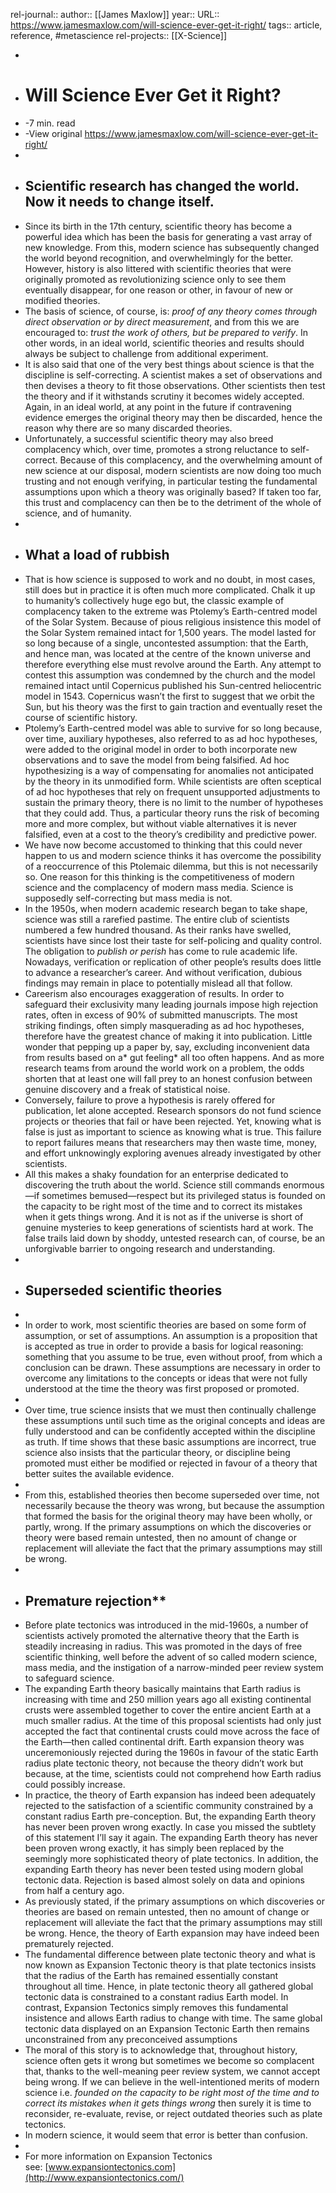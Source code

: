 rel-journal::
author:: [[James Maxlow]]
year::
URL:: https://www.jamesmaxlow.com/will-science-ever-get-it-right/
tags:: article, reference, #metascience
rel-projects:: [[X-Science]]


-
- # Will Science Ever Get it Right?
- -7 min. read
- -View original https://www.jamesmaxlow.com/will-science-ever-get-it-right/
-
- ## Scientific research has changed the world. Now it needs to change itself.
- Since its birth in the 17th century, scientific theory has become a powerful idea which has been the basis for generating a vast array of new knowledge. From this, modern science has subsequently changed the world beyond recognition, and overwhelmingly for the better. However, history is also littered with scientific theories that were originally promoted as revolutionizing science only to see them eventually disappear, for one reason or other, in favour of new or modified theories.
- The basis of science, of course, is: *proof of any theory comes through direct observation or by direct measurement*, and from this we are encouraged to: *trust the work of others, but be prepared to verify*. In other words, in an ideal world, scientific theories and results should always be subject to challenge from additional experiment.
- It is also said that one of the very best things about science is that the discipline is self-correcting. A scientist makes a set of observations and then devises a theory to fit those observations. Other scientists then test the theory and if it withstands scrutiny it becomes widely accepted. Again, in an ideal world, at any point in the future if contravening evidence emerges the original theory may then be discarded, hence the reason why there are so many discarded theories.
- Unfortunately, a successful scientific theory may also breed complacency which, over time, promotes a strong reluctance to self-correct. Because of this complacency, and the overwhelming amount of new science at our disposal, modern scientists are now doing too much trusting and not enough verifying, in particular testing the fundamental assumptions upon which a theory was originally based? If taken too far, this trust and complacency can then be to the detriment of the whole of science, and of humanity.
-
- ## What a load of rubbish
- That is how science is supposed to work and no doubt, in most cases, still does but in practice it is often much more complicated. Chalk it up to humanity’s collectively huge ego but, the classic example of complacency taken to the extreme was Ptolemy’s Earth-centred model of the Solar System. Because of pious religious insistence this model of the Solar System remained intact for 1,500 years. The model lasted for so long because of a single, uncontested assumption: that the Earth, and hence man, was located at the centre of the known universe and therefore everything else must revolve around the Earth. Any attempt to contest this assumption was condemned by the church and the model remained intact until Copernicus published his Sun-centred heliocentric model in 1543. Copernicus wasn’t the first to suggest that we orbit the Sun, but his theory was the first to gain traction and eventually reset the course of scientific history.
- Ptolemy’s Earth-centred model was able to survive for so long because, over time, auxiliary hypotheses, also referred to as ad hoc hypotheses, were added to the original model in order to both incorporate new observations and to save the model from being falsified. Ad hoc hypothesizing is a way of compensating for anomalies not anticipated by the theory in its unmodified form. While scientists are often sceptical of ad hoc hypotheses that rely on frequent unsupported adjustments to sustain the primary theory, there is no limit to the number of hypotheses that they could add. Thus, a particular theory runs the risk of becoming more and more complex, but without viable alternatives it is never falsified, even at a cost to the theory’s credibility and predictive power.
- We have now become accustomed to thinking that this could never happen to us and modern science thinks it has overcome the possibility of a reoccurrence of this Ptolemaic dilemma, but this is not necessarily so. One reason for this thinking is the competitiveness of modern science and the complacency of modern mass media. Science is supposedly self-correcting but mass media is not.
- In the 1950s, when modern academic research began to take shape, science was still a rarefied pastime. The entire club of scientists numbered a few hundred thousand. As their ranks have swelled, scientists have since lost their taste for self-policing and quality control. The obligation to *publish or perish* has come to rule academic life. Nowadays, verification or replication of other people’s results does little to advance a researcher’s career. And without verification, dubious findings may remain in place to potentially mislead all that follow.
- Careerism also encourages exaggeration of results. In order to safeguard their exclusivity many leading journals impose high rejection rates, often in excess of 90% of submitted manuscripts. The most striking findings, often simply masquerading as ad hoc hypotheses, therefore have the greatest chance of making it into publication. Little wonder that pepping up a paper by, say, excluding inconvenient data from results based on a* gut feeling* all too often happens. And as more research teams from around the world work on a problem, the odds shorten that at least one will fall prey to an honest confusion between genuine discovery and a freak of statistical noise.
- Conversely, failure to prove a hypothesis is rarely offered for publication, let alone accepted. Research sponsors do not fund science projects or theories that fail or have been rejected. Yet, knowing what is false is just as important to science as knowing what is true. This failure to report failures means that researchers may then waste time, money, and effort unknowingly exploring avenues already investigated by other scientists.
- All this makes a shaky foundation for an enterprise dedicated to discovering the truth about the world. Science still commands enormous—if sometimes bemused—respect but its privileged status is founded on the capacity to be right most of the time and to correct its mistakes when it gets things wrong. And it is not as if the universe is short of genuine mysteries to keep generations of scientists hard at work. The false trails laid down by shoddy, untested research can, of course, be an unforgivable barrier to ongoing research and understanding.
-
- ## Superseded scientific theories
-
- In order to work, most scientific theories are based on some form of assumption, or set of assumptions. An assumption is a proposition that is accepted as true in order to provide a basis for logical reasoning: something that you assume to be true, even without proof, from which a conclusion can be drawn. These assumptions are necessary in order to overcome any limitations to the concepts or ideas that were not fully understood at the time the theory was first proposed or promoted.
-
- Over time, true science insists that we must then continually challenge these assumptions until such time as the original concepts and ideas are fully understood and can be confidently accepted within the discipline as truth. If time shows that these basic assumptions are incorrect, true science also insists that the particular theory, or discipline being promoted must either be modified or rejected in favour of a theory that better suites the available evidence.
-
- From this, established theories then become superseded over time, not necessarily because the theory was wrong, but because the assumption that formed the basis for the original theory may have been wholly, or partly, wrong. If the primary assumptions on which the discoveries or theory were based remain untested, then no amount of change or replacement will alleviate the fact that the primary assumptions may still be wrong.
-
- ## Premature rejection**
- Before plate tectonics was introduced in the mid-1960s, a number of scientists actively promoted the alternative theory that the Earth is steadily increasing in radius. This was promoted in the days of free scientific thinking, well before the advent of so called modern science, mass media, and the instigation of a narrow-minded peer review system to safeguard science.
- The expanding Earth theory basically maintains that Earth radius is increasing with time and 250 million years ago all existing continental crusts were assembled together to cover the entire ancient Earth at a much smaller radius. At the time of this proposal scientists had only just accepted the fact that continental crusts could move across the face of the Earth—then called continental drift. Earth expansion theory was unceremoniously rejected during the 1960s in favour of the static Earth radius plate tectonic theory, not because the theory didn’t work but because, at the time, scientists could not comprehend how Earth radius could possibly increase.
- In practice, the theory of Earth expansion has indeed been adequately rejected to the satisfaction of a scientific community constrained by a constant radius Earth pre-conception. But, the expanding Earth theory has never been proven wrong exactly. In case you missed the subtlety of this statement I’ll say it again. The expanding Earth theory has never been proven wrong exactly, it has simply been replaced by the seemingly more sophisticated theory of plate tectonics. In addition, the expanding Earth theory has never been tested using modern global tectonic data. Rejection is based almost solely on data and opinions from half a century ago.
- As previously stated, if the primary assumptions on which discoveries or theories are based on remain untested, then no amount of change or replacement will alleviate the fact that the primary assumptions may still be wrong. Hence, the theory of Earth expansion may have indeed been prematurely rejected.
- The fundamental difference between plate tectonic theory and what is now known as Expansion Tectonic theory is that plate tectonics insists that the radius of the Earth has remained essentially constant throughout all time. Hence, in plate tectonic theory all gathered global tectonic data is constrained to a constant radius Earth model. In contrast, Expansion Tectonics simply removes this fundamental insistence and allows Earth radius to change with time. The same global tectonic data displayed on an Expansion Tectonic Earth then remains unconstrained from any preconceived assumptions
- The moral of this story is to acknowledge that, throughout history, science often gets it wrong but sometimes we become so complacent that, thanks to the well-meaning peer review system, we cannot accept being wrong. If we can believe in the well-intentioned merits of modern science i.e. *founded on the capacity to be right most of the time and to correct its mistakes when it gets things wrong* then surely it is time to reconsider, re-evaluate, revise, or reject outdated theories such as plate tectonics.
- In modern science, it would seem that error is better than confusion.
-
- For more information on Expansion Tectonics see: [www.expansiontectonics.com](http://www.expansiontectonics.com/)
